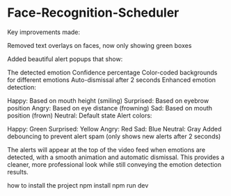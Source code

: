 # Face-Recognition-Scheduler
Key improvements made:

Removed text overlays on faces, now only showing green boxes

Added beautiful alert popups that show:

The detected emotion
Confidence percentage
Color-coded backgrounds for different emotions
Auto-dismissal after 2 seconds
Enhanced emotion detection:

Happy: Based on mouth height (smiling)
Surprised: Based on eyebrow position
Angry: Based on eye distance (frowning)
Sad: Based on mouth position (frown)
Neutral: Default state
Alert colors:

Happy: Green
Surprised: Yellow
Angry: Red
Sad: Blue
Neutral: Gray
Added debouncing to prevent alert spam (only shows new alerts after 2 seconds)

The alerts will appear at the top of the video feed when emotions are detected, with a smooth animation and automatic dismissal. This provides a cleaner, more professional look while still conveying the emotion detection results.

how to install the project 
npm install 
npm run dev
